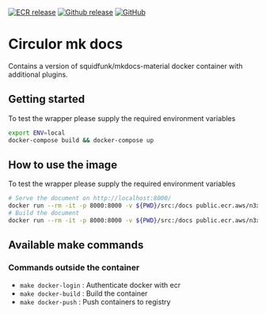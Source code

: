 

[![ECR release](https://img.shields.io/badge/ECR-circulor_mkdocs-green)](https://gallery.ecr.aws/circulor/circulor_mkdocs)
[![Github release](https://img.shields.io/github/v/release/circulor/circulor_mkdocs)](https://github.com/circulor/circulor_mkdocs/releases)
[![GitHub](https://img.shields.io/github/license/circulor/circulor_mkdocs)](https://github.com/circulor/circulor_mkdocs?tab=MIT-1-ov-file#readme)

# Circulor mk docs

Contains a version of squidfunk/mkdocs-material docker container with additional plugins.

## Getting started

To test the wrapper please supply the required environment variables

```bash
export ENV=local
docker-compose build && docker-compose up
```

## How to use the image

To test the wrapper please supply the required environment variables

```bash
# Serve the document on http://localhost:8000/
docker run --rm -it -p 8000:8000 -v ${PWD}/src:/docs public.ecr.aws/n3x3n4v5/circulor_mkdocs:v0.1.1.0-alpha
# Build the document
docker run --rm -it -p 8000:8000 -v ${PWD}/src:/docs public.ecr.aws/n3x3n4v5/circulor_mkdocs:v0.1.1.0-alpha build
```

## Available make commands

### Commands outside the container

- `make docker-login` : Authenticate docker with ecr
- `make docker-build` : Build the container
- `make docker-push`  : Push containers to registry
